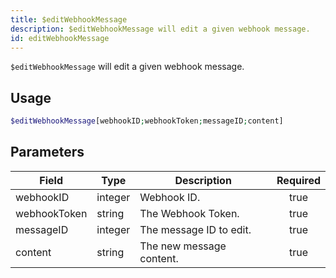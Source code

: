 ```yaml
---
title: $editWebhookMessage
description: $editWebhookMessage will edit a given webhook message.
id: editWebhookMessage
---
```


`$editWebhookMessage` will edit a given webhook message.

## Usage

```php
$editWebhookMessage[webhookID;webhookToken;messageID;content]
```

## Parameters

| Field        | Type    | Description              | Required |
| ------------ | ------- | ------------------------ | :------: |
| webhookID    | integer | Webhook ID.              |   true   |
| webhookToken | string  | The Webhook Token.       |   true   |
| messageID    | integer | The message ID to edit.  |   true   |
| content      | string  | The new message content. |   true   |
